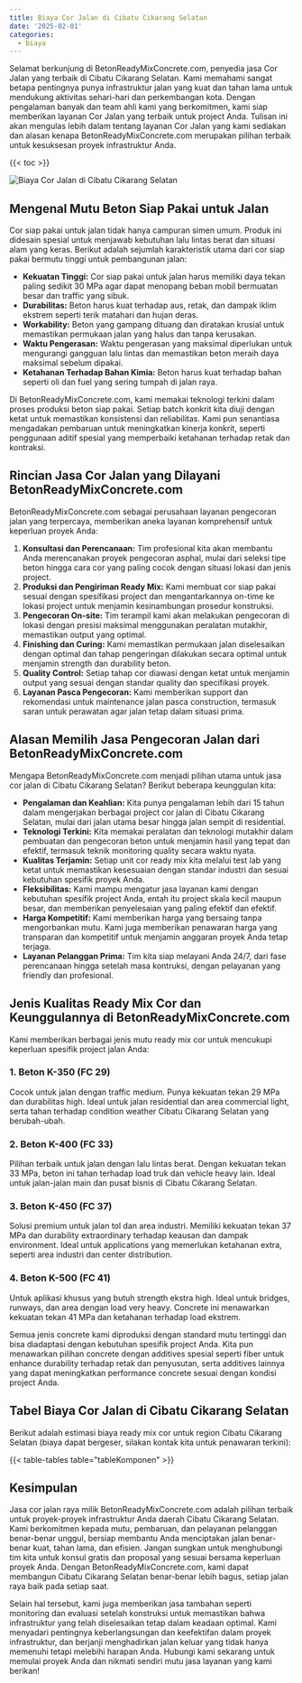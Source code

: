 ```yaml
---
title: Biaya Cor Jalan di Cibatu Cikarang Selatan
date: '2025-02-01'
categories:
  - biaya
---
```


Selamat berkunjung di BetonReadyMixConcrete.com, penyedia jasa Cor Jalan yang terbaik di Cibatu Cikarang Selatan. Kami memahami sangat betapa pentingnya punya infrastruktur jalan yang kuat dan tahan lama untuk mendukung aktivitas sehari-hari dan perkembangan kota. Dengan pengalaman banyak dan team ahli kami yang berkomitmen, kami siap memberikan layanan Cor Jalan yang terbaik untuk project Anda. Tulisan ini akan mengulas lebih dalam tentang layanan Cor Jalan yang kami sediakan dan alasan kenapa BetonReadyMixConcrete.com merupakan pilihan terbaik untuk kesuksesan proyek infrastruktur Anda.

{{< toc >}}

![Biaya Cor Jalan di Cibatu Cikarang Selatan](https://betoncor8.github.io/cor/harga-beton-readymix-concrete%20(5).png)

## Mengenal Mutu Beton Siap Pakai untuk Jalan

Cor siap pakai untuk jalan tidak hanya campuran simen umum. Produk ini didesain spesial untuk menjawab kebutuhan lalu lintas berat dan situasi alam yang keras. Berikut adalah sejumlah karakteristik utama dari cor siap pakai bermutu tinggi untuk pembangunan jalan:

- **Kekuatan Tinggi:** Cor siap pakai untuk jalan harus memiliki daya tekan paling sedikit 30 MPa agar dapat menopang beban mobil bermuatan besar dan traffic yang sibuk.
- **Durabilitas:** Beton harus kuat terhadap aus, retak, dan dampak iklim ekstrem seperti terik matahari dan hujan deras.
- **Workability:** Beton yang gampang dituang dan diratakan krusial untuk memastikan permukaan jalan yang halus dan tanpa kerusakan.
- **Waktu Pengerasan:** Waktu pengerasan yang maksimal diperlukan untuk mengurangi gangguan lalu lintas dan memastikan beton meraih daya maksimal sebelum dipakai.
- **Ketahanan Terhadap Bahan Kimia:** Beton harus kuat terhadap bahan seperti oli dan fuel yang sering tumpah di jalan raya.

Di BetonReadyMixConcrete.com, kami memakai teknologi terkini dalam proses produksi beton siap pakai. Setiap batch konkrit kita diuji dengan ketat untuk memastikan konsistensi dan reliabilitas. Kami pun senantiasa mengadakan pembaruan untuk meningkatkan kinerja konkrit, seperti penggunaan aditif spesial yang memperbaiki ketahanan terhadap retak dan kontraksi.

## Rincian Jasa Cor Jalan yang Dilayani BetonReadyMixConcrete.com

BetonReadyMixConcrete.com sebagai perusahaan layanan pengecoran jalan yang terpercaya, memberikan aneka layanan komprehensif untuk keperluan proyek Anda:

1. **Konsultasi dan Perencanaan:** Tim profesional kita akan membantu Anda merencanakan proyek pengecoran asphal, mulai dari seleksi tipe beton hingga cara cor yang paling cocok dengan situasi lokasi dan jenis project.
2. **Produksi dan Pengiriman Ready Mix:** Kami membuat cor siap pakai sesuai dengan spesifikasi project dan mengantarkannya on-time ke lokasi project untuk menjamin kesinambungan prosedur konstruksi.
3. **Pengecoran On-site:** Tim terampil kami akan melakukan pengecoran di lokasi dengan presisi maksimal menggunakan peralatan mutakhir, memastikan output yang optimal.
4. **Finishing dan Curing:** Kami memastikan permukaan jalan diselesaikan dengan optimal dan tahap pengeringan dilakukan secara optimal untuk menjamin strength dan durability beton.
5. **Quality Control:** Setiap tahap cor diawasi dengan ketat untuk menjamin output yang sesuai dengan standar quality dan specifikasi proyek.
6. **Layanan Pasca Pengecoran:** Kami memberikan support dan rekomendasi untuk maintenance jalan pasca construction, termasuk saran untuk perawatan agar jalan tetap dalam situasi prima.

## Alasan Memilih Jasa Pengecoran Jalan dari BetonReadyMixConcrete.com

Mengapa BetonReadyMixConcrete.com menjadi pilihan utama untuk jasa cor jalan di Cibatu Cikarang Selatan? Berikut beberapa keunggulan kita:

- **Pengalaman dan Keahlian:** Kita punya pengalaman lebih dari 15 tahun dalam mengerjakan berbagai project cor jalan di Cibatu Cikarang Selatan, mulai dari jalan utama besar hingga jalan sempit di residential.
- **Teknologi Terkini:** Kita memakai peralatan dan teknologi mutakhir dalam pembuatan dan pengecoran beton untuk menjamin hasil yang tepat dan efektif, termasuk teknik monitoring quality secara waktu nyata.
- **Kualitas Terjamin:** Setiap unit cor ready mix kita melalui test lab yang ketat untuk memastikan kesesuaian dengan standar industri dan sesuai kebutuhan spesifik proyek Anda.
- **Fleksibilitas:** Kami mampu mengatur jasa layanan kami dengan kebutuhan spesifik project Anda, entah itu project skala kecil maupun besar, dan memberikan penyelesaian yang paling efektif dan efektif.
- **Harga Kompetitif:** Kami memberikan harga yang bersaing tanpa mengorbankan mutu. Kami juga memberikan penawaran harga yang transparan dan kompetitif untuk menjamin anggaran proyek Anda tetap terjaga.
- **Layanan Pelanggan Prima:** Tim kita siap melayani Anda 24/7, dari fase perencanaan hingga setelah masa kontruksi, dengan pelayanan yang friendly dan profesional.

## Jenis Kualitas Ready Mix Cor dan Keunggulannya di BetonReadyMixConcrete.com

Kami memberikan berbagai jenis mutu ready mix cor untuk mencukupi keperluan spesifik project jalan Anda:

### 1\. Beton K-350 (FC 29)

Cocok untuk jalan dengan traffic medium. Punya kekuatan tekan 29 MPa dan durabilitas high. Ideal untuk jalan residential dan area commercial light, serta tahan terhadap condition weather Cibatu Cikarang Selatan yang berubah-ubah.

### 2\. Beton K-400 (FC 33)

Pilihan terbaik untuk jalan dengan lalu lintas berat. Dengan kekuatan tekan 33 MPa, beton ini tahan terhadap load truk dan vehicle heavy lain. Ideal untuk jalan-jalan main dan pusat bisnis di Cibatu Cikarang Selatan.

### 3\. Beton K-450 (FC 37)

Solusi premium untuk jalan tol dan area industri. Memiliki kekuatan tekan 37 MPa dan durability extraordinary terhadap keausan dan dampak environment. Ideal untuk applications yang memerlukan ketahanan extra, seperti area industri dan center distribution.

### 4\. Beton K-500 (FC 41)

Untuk aplikasi khusus yang butuh strength ekstra high. Ideal untuk bridges, runways, dan area dengan load very heavy. Concrete ini menawarkan kekuatan tekan 41 MPa dan ketahanan terhadap load ekstrem.

Semua jenis concrete kami diproduksi dengan standard mutu tertinggi dan bisa diadaptasi dengan kebutuhan spesifik project Anda. Kita pun menawarkan pilihan concrete dengan additives spesial seperti fiber untuk enhance durability terhadap retak dan penyusutan, serta additives lainnya yang dapat meningkatkan performance concrete sesuai dengan kondisi project Anda.

## Tabel Biaya Cor Jalan di Cibatu Cikarang Selatan

Berikut adalah estimasi biaya ready mix cor untuk region Cibatu Cikarang Selatan (biaya dapat bergeser, silakan kontak kita untuk penawaran terkini):

{{< table-tables table="tableKomponen" >}}

## Kesimpulan

Jasa cor jalan raya milik BetonReadyMixConcrete.com adalah pilihan terbaik untuk proyek-proyek infrastruktur Anda daerah Cibatu Cikarang Selatan. Kami berkomitmen kepada mutu, pembaruan, dan pelayanan pelanggan benar-benar unggul, bersiap membantu Anda menciptakan jalan benar-benar kuat, tahan lama, dan efisien. Jangan sungkan untuk menghubungi tim kita untuk konsul gratis dan proposal yang sesuai bersama keperluan proyek Anda. Dengan BetonReadyMixConcrete.com, kami dapat membangun Cibatu Cikarang Selatan benar-benar lebih bagus, setiap jalan raya baik pada setiap saat.

Selain hal tersebut, kami juga memberikan jasa tambahan seperti monitoring dan evaluasi setelah konstruksi untuk memastikan bahwa infrastruktur yang telah diselesaikan tetap dalam keadaan optimal. Kami menyadari pentingnya keberlangsungan dan keefektifan dalam proyek infrastruktur, dan berjanji menghadirkan jalan keluar yang tidak hanya memenuhi tetapi melebihi harapan Anda. Hubungi kami sekarang untuk memulai proyek Anda dan nikmati sendiri mutu jasa layanan yang kami berikan!
